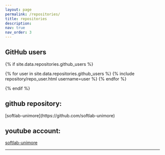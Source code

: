 ```yaml
---
layout: page
permalink: /repositories/
title: repositories
description:
nav: true
nav_order: 3
---
```


## GitHub users

{% if site.data.repositories.github_users %}
<div class="repositories d-flex flex-wrap flex-md-row flex-column justify-content-between align-items-center">
  {% for user in site.data.repositories.github_users %}
    {% include repository/repo_user.html username=user %}
  {% endfor %}

{% endif %}


## github repository:
<div class="repositories d-flex flex-wrap flex-md-row flex-column justify-content-between align-items-center">
[softlab-unimore](https://github.com/softlab-unimore)
</div>



## youtube account:

[softlab-unimore](https://www.youtube.com/@softlab-unimore2549/featured)


---


